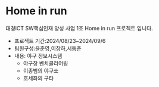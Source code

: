 <h1>Home in run</h1>

대경ICT SW핵심인재 양성 사업 1조 Home in run 프로젝트 입니다.<br>
<ul>
  <li>프로젝트 기간:2024/08/23~2024/09/6</li>
  <li>팀원구성:윤준영,이창하,서동준</li>
  <li>내용: 야구 정보시스템
  <ul> 
    <li>야구장 벤치클리어링</li>
    <li>이종범의 야구쑈</li>
    <li>호세좌의 구타</li>
  </ul>
  </li>
</ul>
